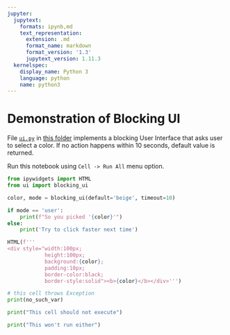 ```yaml
---
jupyter:
  jupytext:
    formats: ipynb,md
    text_representation:
      extension: .md
      format_name: markdown
      format_version: '1.3'
      jupytext_version: 1.11.3
  kernelspec:
    display_name: Python 3
    language: python
    name: python3
---
```


# Demonstration of Blocking UI

File [`ui.py`](../../edit/notebooks/ui.py) in [this
folder](../../tree/notebooks) implements a blocking User Interface that asks
user to select a color. If no action happens within 10 seconds, default value is
returned.

Run this notebook using `Cell -> Run All` menu option.

```python
from ipywidgets import HTML
from ui import blocking_ui

color, mode = blocking_ui(default='beige', timeout=10)
```

```python
if mode == 'user':
    print(f"So you picked '{color}'")
else:
    print('Try to click faster next time')

HTML(f'''
<div style="width:100px;
            height:100px;
            background:{color};
            padding:10px;
            border-color:black;
            border-style:solid"><b>{color}</b></div>''')
```

```python
# this cell throws Exception
print(no_such_var)
```

```python
print("This cell should not execute")
```

```python
print("This won't run either")
```
